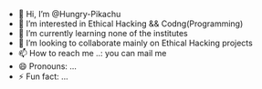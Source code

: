 - 👋 Hi, I’m @Hungry-Pikachu
- 👀 I’m interested in Ethical Hacking && Codng(Programming)
- 🌱 I’m currently learning none of the institutes
- 💞️ I’m looking to collaborate mainly on Ethical Hacking projects
- 📫 How to reach me ..: you can mail me 
- 😄 Pronouns: ...
- ⚡ Fun fact: ...

<!---
Hungry-Pikachu/Hungry-Pikachu is a ✨ special ✨ repository because its `README.md` (this file) appears on your GitHub profile.
You can click the Preview link to take a look at your changes.
--->
